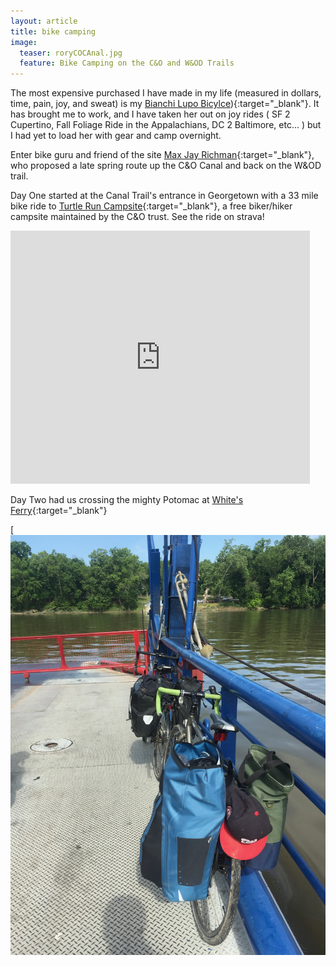 ```yaml
---
layout: article
title: bike camping
image:
  teaser: roryCOCAnal.jpg
  feature: Bike Camping on the C&O and W&OD Trails
---
```


The most expensive purchased I have made in my life (measured in dollars, time, pain, joy, and sweat) is my [Bianchi Lupo Bicylce](http://www.bianchiusa.com/bikes/road/all-road/lupo/)){:target="_blank"}. It has brought me to work, and I have taken her out on joy rides ( SF 2 Cupertino, Fall Foliage Ride in the Appalachians, DC 2 Baltimore, etc... ) but I had yet to load her with gear and camp overnight.

Enter bike guru and friend of the site [Max Jay Richman](http://richmanmax.com/){:target="_blank"}, who proposed a late spring route up the C&O Canal and back on the W&OD trail.

Day One started at the Canal Trail's entrance in Georgetown with a 33 mile bike ride to [Turtle Run Campsite](https://www.canaltrust.org/pyv/turtle-run-campsite/){:target="_blank"}, a free biker/hiker campsite maintained by the C&O trust.  See the ride on strava!

<iframe height='405' width='95%' frameborder='0' allowtransparency='true' scrolling='no' src='https://www.strava.com/activities/1018160504/embed/9fabdf1718c8b1c4afb24af683114ebc7d4dea4c'></iframe>

Day Two had us crossing the mighty Potomac at [White's Ferry](http://www.poolesvillemd.gov/338/Whites-Ferry){:target="_blank"}

[![Bikes on White's Ferry](../images/bikeOnWhitesFerry.jpg "A simple image placeholder service.")
